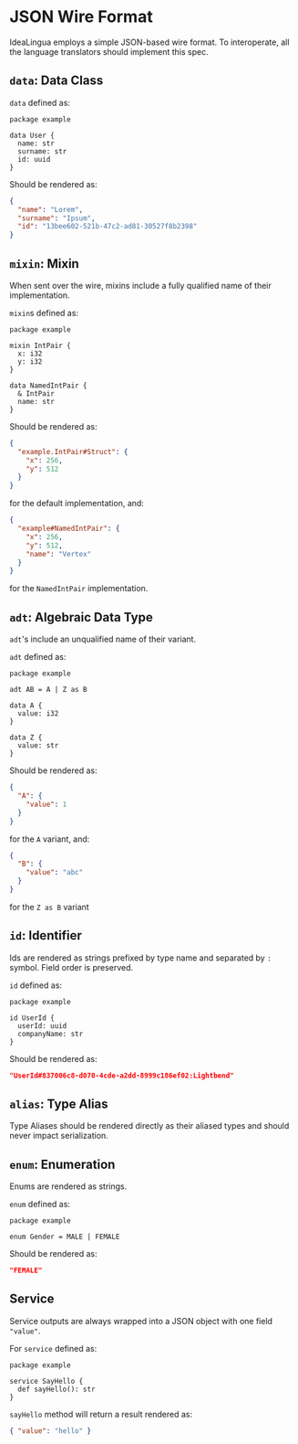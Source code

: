 # JSON Wire Format

IdeaLingua employs a simple JSON-based wire format. To interoperate, all the language translators should implement this spec.

## `data`: Data Class

`data` defined as:

```idealingua
package example

data User {
  name: str
  surname: str
  id: uuid
}
```

Should be rendered as:

```json
{
  "name": "Lorem",
  "surname": "Ipsum",
  "id": "13bee602-521b-47c2-ad81-30527f8b2398"
}
```

## `mixin`: Mixin

When sent over the wire, mixins include a fully qualified name of their implementation.

`mixin`s defined as:

```idealingua
package example

mixin IntPair {
  x: i32
  y: i32
}

data NamedIntPair {
  & IntPair
  name: str
}
```

Should be rendered as:

```json
{
  "example.IntPair#Struct": {
    "x": 256,
    "y": 512
  }
}
```

for the default implementation, and:

```json
{
  "example#NamedIntPair": {
    "x": 256,
    "y": 512,
    "name": "Vertex"
  }
}
```

for the `NamedIntPair` implementation.

## `adt`: Algebraic Data Type

`adt`'s include an unqualified name of their variant.

`adt` defined as:

```idealingua
package example

adt AB = A | Z as B

data A {
  value: i32
}

data Z {
  value: str
}
```

Should be rendered as:

```json
{
  "A": {
    "value": 1
  }
}
```

for the `A` variant, and:

```json
{
  "B": {
    "value": "abc"
  }
}
```

for the `Z as B` variant

## `id`: Identifier

Ids are rendered as strings prefixed by type name and separated by `:` symbol. Field order is preserved.

`id` defined as:

```idealingua
package example

id UserId {
  userId: uuid
  companyName: str
}
```

Should be rendered as:

```json
"UserId#837006c8-d070-4cde-a2dd-8999c186ef02:Lightbend"
```

## `alias`: Type Alias

Type Aliases should be rendered directly as their aliased types and should never impact serialization.

## `enum`: Enumeration

Enums are rendered as strings.

`enum` defined as:

```idealingua
package example

enum Gender = MALE | FEMALE
```

Should be rendered as:

```json
"FEMALE"
```

## Service

Service outputs are always wrapped into a JSON object with one field `"value"`.

For `service` defined as:

```idealingua
package example

service SayHello {
  def sayHello(): str
}
```

`sayHello` method will return a result rendered as:

```json
{ "value": "hello" }
```
